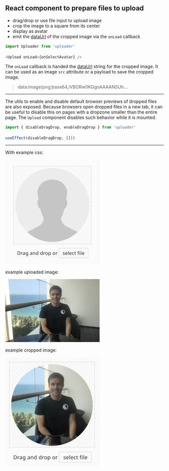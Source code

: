 ## React component to prepare files to upload 

- drag/drop or use file input to upload image 
- crop the image to a square from its center 
- display as avatar
- emit the [dataUrl](https://developer.mozilla.org/en-US/docs/Web/HTTP/Basics_of_HTTP/Data_URLs) of the cropped image via the `onLoad` callback

```javascript
import Uploader from 'uploader'

<Upload onLoad={onSelectAvatar} />
```

The `onLoad` callback is handed the [dataUrl](https://developer.mozilla.org/en-US/docs/Web/HTTP/Basics_of_HTTP/Data_URLs) string for the cropped image. It can be used as an image `src` attribute or a payload to save the cropped image.
> data:image/png;base64,iVBORw0KGgoAAAANSUh...
---

The utils to enable and disable default browser previews of dropped files are also exposed. Because browsers open dropped files in a new tab, it can be useful to disable this on pages with a dropzone smaller than the entire page. The `Upload` component disables such behavior while it is mounted.
```javascript
import { disableDragDrop, enableDragDrop } from 'uploader'

useEffect(disableDragDrop, []))
```

--- 


With example css:

<img src="https://github.com/crshmk/uploader/blob/master/example.png" width="300" />

example uploaded image:


<img src="https://github.com/crshmk/uploader/blob/master/sample-upload.png" width="300" />


example cropped image:


<img src="https://github.com/crshmk/uploader/blob/master/sample-crop.png" width="300" />
